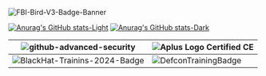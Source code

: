 ![FBI-Bird-V3-Badge-Banner](https://github.com/user-attachments/assets/19a4eebf-cb7e-4373-8dd0-a19788e56a34)

[![Anurag's GitHub stats-Light](https://github-readme-stats.vercel.app/api?username=BirdsAreFlyingCameras&show_icons=true&theme=default#gh-light-mode-only)](https://github.com/anuraghazra/github-readme-stats#gh-light-mode-only)
[![Anurag's GitHub stats-Dark](https://github-readme-stats.vercel.app/api?username=BirdsAreFlyingCameras&show_icons=true&theme=dark#gh-dark-mode-only)](https://github.com/anuraghazra/github-readme-stats#gh-dark-mode-only)




| ![github-advanced-security](https://github.com/BirdsAreFlyingCameras/BirdsAreFlyingCameras/assets/118756597/4e2f57e6-ee6a-4585-864d-d049e2cc4f44) | ![Aplus Logo Certified CE](https://github.com/BirdsAreFlyingCameras/BirdsAreFlyingCameras/assets/118756597/8cb26bc8-ac63-4391-97bb-b3d3e5b4b6d3) |
|--|--|
| ![BlackHat-Trainins-2024-Badge](https://github.com/user-attachments/assets/900e0e3d-81d5-4f95-875a-24b651a002e6) | ![DefconTrainingBadge](https://github.com/user-attachments/assets/b9c049d8-6547-4052-8019-2e044132510c) |
